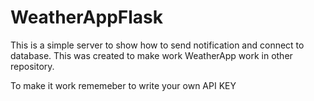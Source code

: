 # WeatherAppFlask

This is a simple server to show how to send notification and connect to database. This was created to make work WeatherApp work in other repository.

To make it work rememeber to write your own API KEY
